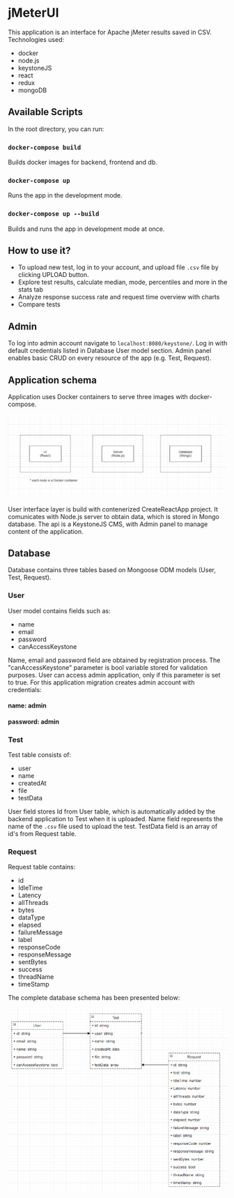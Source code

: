 # jMeterUI

This application is an interface for Apache jMeter results saved in CSV.<br>
Technologies used:

*   docker
*   node.js
*   keystoneJS
*   react
*   redux
*   mongoDB

## Available Scripts

In the root directory, you can run:

### `docker-compose build`

Builds docker images for backend, frontend and db.

### `docker-compose up`

Runs the app in the development mode.

### `docker-compose up --build`

Builds and runs the app in development mode at once.

## How to use it?

- To upload new test, log in to your account, and upload file `.csv` file by clicking UPLOAD button. 
- Explore test results, calculate median, mode, percentiles and more in the stats tab
- Analyze response success rate and request time overview with charts
- Compare tests

## Admin

To log into admin account navigate to `localhost:8080/keystone/`. Log in with default credentials listed in Database User model section. Admin panel enables basic CRUD on every resource of the app (e.g. Test, Request).

## Application schema

Application uses Docker containers to serve three images with docker-compose.

![Alt text](docs/appSchema.png?raw=true "App Schema")

User interface layer is build with contenerized CreateReactApp project. It comunicates with Node.js server to obtain data, which is stored in Mongo database. The api is a KeystoneJS CMS, with Admin panel to manage content of the application.

## Database

Database contains three tables based on Mongoose ODM models (User, Test, Request). <br> 

### User
User model contains fields such as:
* name
* email
* password
* canAccessKeystone

Name, email and password field are obtained by registration process. The "canAccessKeystone" parameter is bool variable stored for validation purposes. User can access admin application, only if this parameter is set to true. For this application migration creates admin account with credentials: 

#### name: admin 
#### password: admin


### Test
Test table consists of: 
* user
* name
* createdAt
* file
* testData

User field stores Id from User table, which is automatically added by the backend application to Test when it is uploaded.
Name field represents the name of the `.csv` file used to upload the test. TestData field is an array of id's from Request table.

### Request
Request table contains:
* id
* IdleTime
* Latency
* allThreads
* bytes
* dataType
* elapsed
* failureMessage
* label
* responseCode
* responseMessage
* sentBytes
* success
* threadName
* timeStamp

The complete database schema has been presented below:

![Alt text](docs/dbSchema.png?raw=true "DB Schema")



